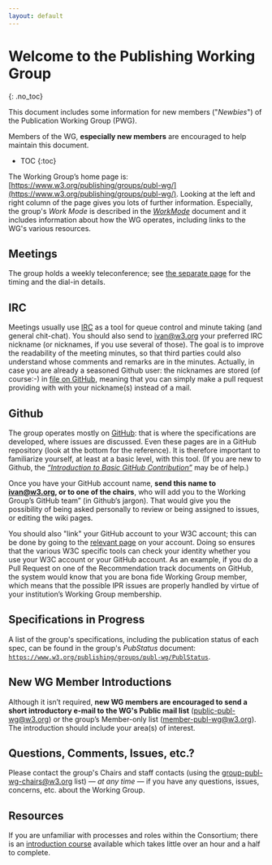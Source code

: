 ```yaml
---
layout: default
---
```

# Welcome to the Publishing Working Group
{: .no_toc}

This document includes some information for new members ("*Newbies*") of the Publication Working Group (PWG).

Members of the WG, **especially new members** are encouraged to help maintain this document.

* TOC
{:toc}

The Working Group’s home page is: [https://www.w3.org/publishing/groups/publ-wg/](https://www.w3.org/publishing/groups/publ-wg/). Looking at the left and right column of the page gives you lots of further information. Especially, the group's *Work Mode* is described in the [*WorkMode*](index) document and it includes information about how the WG operates, including links to the WG's various resources.

## Meetings

The group holds a weekly teleconference; see [the separate page](../Meetings/) for the timing and the dial-in details.

## IRC

Meetings usually use [IRC](index#irc) as a tool for queue control and minute taking (and general chit-chat). You should also send to ivan@w3.org your preferred IRC nickname (or nicknames, if you use several of those). The goal is to improve the readability of the meeting minutes, so that third parties could also understand whose comments and remarks are in the minutes. Actually, in case you are already a seasoned Github user: the nicknames are stored (of course:-) in [file on GitHub](https://github.com/w3c/publ-wg/blob/master/assets/nicknames.json), meaning that you can simply make a pull request providing with with your nickname(s) instead of a mail.

## Github

The group operates mostly on [GitHub](index#github): that is where the specifications are developed, where issues are discussed. Even these pages are in a GitHub repository (look at the bottom for the reference). It is therefore important to familiarize yourself, at least at a basic level, with this tool. (If you are new to Github, the [*“Introduction to Basic GitHub Contribution”*](https://iherman.github.io/misc-notes/docs/BasicGitHubContributionIntro) may be of help.)

Once you have your GitHub account name, **send this name to ivan@w3.org, or to one of the chairs**, who will add you to the Working Group’s GitHub team” (in Github‘s jargon). That would give you the possibility of being asked personally to review or being assigned to issues, or editing the wiki pages.

You should also "link" your GitHub account to your W3C account; this can be done by going to the [relevant page](https://www.w3.org/users/myprofile/connectedaccounts) on your account. Doing so ensures that the various W3C specific tools can check your identity whether you use your W3C account or your GitHub account. As an example, if you do a Pull Request on one of the Recommendation track documents on GitHub, the system would know that you are bona fide Working Group member, which means that the possible IPR issues are properly handled by virtue of your institution’s Working Group membership.

## Specifications in Progress

A list of the group's specifications, including the publication status of each spec, can be found in the group's *PubStatus* document: [`https://www.w3.org/publishing/groups/publ-wg/PublStatus`](https://www.w3.org/publishing/groups/publ-wg/PublStatus).

## New WG Member Introductions

Although it isn’t required, **new WG members are encouraged to send a short introductory e-mail to the WG's Public mail list** ([public-publ-wg@w3.org](https://lists.w3.org/Archives/Public/public-publ-wg/)) or the group’s Member-only list ([member-publ-wg@w3.org](https://lists.w3.org/Archives/Member/member-publ-wg/)). The introduction should include your area(s) of interest.

## Questions, Comments, Issues, etc.?

Please contact the group's Chairs and staff contacts (using the [group-publ-wg-chairs@w3.org](mailto:group-publ-wg-chairs@w3.org) list) — *at any time* — if you have any questions, issues, concerns, etc. about the Working Group.

## Resources

If you are unfamiliar with processes and roles within the Consortium; there is an [introduction course](http://lists.w3.org/Archives/Public/www-archive/2014Apr/0026.html) available which takes little over an hour and a half to complete.
